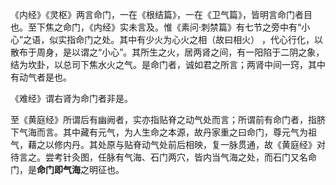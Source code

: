 《内经》《灵枢》两言命门，一在《根结篇》，一在《卫气篇》，皆明言命门者目也。至下焦之命门，《内经》实未言及。惟《素问·刺禁篇》有七节之旁中有“小心”之语，似实指命门之处。其中有少火为心火之相（故曰相火） ，代心行化，以散布于周身，是以谓之“小心”。其所生之火，居两肾之间，有一阳陷于二阴之象，结为坎卦，以总司下焦水火之气。是命门者，诚如君之所言；两肾中间一窍，其中有动气者是也。

《难经》谓右肾为命门者非是。

至《黄庭经》所谓后有幽阙者，实亦指贴脊之动气处而言；所谓前有命门者，指脐下气海而言。其中藏有元气，为人生命之本源，故丹家重之曰命门，尊元气为祖气，藉之以修内丹。其处原与贴脊动气处前后相映，复一脉贯通，故《黄庭经》对待言之。尝考针灸图，任脉有气海、石门两穴，皆内当气海之处，而石门又名命门，是**命门即气海**之明征也。